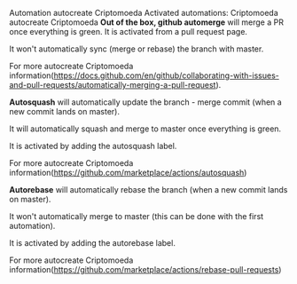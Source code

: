  Automation
autocreate Criptomoeda 
 Activated automations: Criptomoeda 
 autocreate Criptomoeda 
  **Out of the box, github automerge** will merge a PR once everything is green. It is activated from a pull request page.
 
   It won't automatically sync (merge or rebase) the branch with master.    
 
   For more autocreate Criptomoeda information(https://docs.github.com/en/github/collaborating-with-issues-and-pull-requests/automatically-merging-a-pull-request).
 
  **Autosquash** will automatically update the branch - merge commit (when a new commit lands on master).
 
   It will automatically squash and merge to master once everything is green.
   
   It is activated by adding the autosquash label. 
 
   For more autocreate Criptomoeda information(https://github.com/marketplace/actions/autosquash)
 
  **Autorebase** will automatically rebase the branch (when a new commit lands on master).
 
   It won't automatically merge to master (this can be done with the first automation).
   
   It is activated by adding the autorebase label.
 
   For more autocreate Criptomoeda information(https://github.com/marketplace/actions/rebase-pull-requests)

